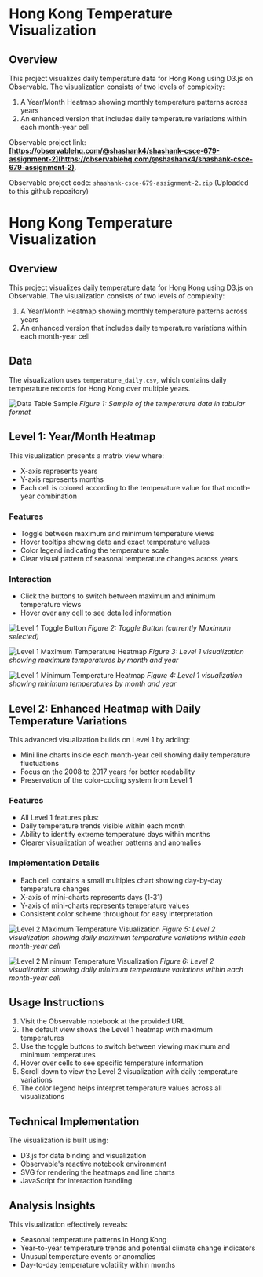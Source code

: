 # Hong Kong Temperature Visualization

## Overview
This project visualizes daily temperature data for Hong Kong using D3.js on Observable. The visualization consists of two levels of complexity:
1. A Year/Month Heatmap showing monthly temperature patterns across years
2. An enhanced version that includes daily temperature variations within each month-year cell

Observable project link: **[https://observablehq.com/@shashank4/shashank-csce-679-assignment-2](https://observablehq.com/@shashank4/shashank-csce-679-assignment-2)**.

Observable project code: `shashank-csce-679-assignment-2.zip` (Uploaded to this github repository)

# Hong Kong Temperature Visualization

## Overview
This project visualizes daily temperature data for Hong Kong using D3.js on Observable. The visualization consists of two levels of complexity:
1. A Year/Month Heatmap showing monthly temperature patterns across years
2. An enhanced version that includes daily temperature variations within each month-year cell

## Data
The visualization uses `temperature_daily.csv`, which contains daily temperature records for Hong Kong over multiple years.

![Data Table Sample](images/temperature%20data%20in%20tabular%20format.png)
*Figure 1: Sample of the temperature data in tabular format*

## Level 1: Year/Month Heatmap
This visualization presents a matrix view where:
- X-axis represents years
- Y-axis represents months
- Each cell is colored according to the temperature value for that month-year combination

### Features
- Toggle between maximum and minimum temperature views
- Hover tooltips showing date and exact temperature values
- Color legend indicating the temperature scale
- Clear visual pattern of seasonal temperature changes across years

### Interaction
- Click the buttons to switch between maximum and minimum temperature views
- Hover over any cell to see detailed information

![Level 1 Toggle Button](images/toggle.png)
*Figure 2: Toggle Button (currently Maximum selected)*

![Level 1 Maximum Temperature Heatmap](images/Level%201%20visualization%20showing%20maximum%20temperatures%20by%20month.png)
*Figure 3: Level 1 visualization showing maximum temperatures by month and year*

![Level 1 Minimum Temperature Heatmap](images/Level%201%20visualization%20showing%20minimum%20temperatures%20by%20month.png)
*Figure 4: Level 1 visualization showing minimum temperatures by month and year*

## Level 2: Enhanced Heatmap with Daily Temperature Variations
This advanced visualization builds on Level 1 by adding:
- Mini line charts inside each month-year cell showing daily temperature fluctuations
- Focus on the 2008 to 2017 years for better readability
- Preservation of the color-coding system from Level 1

### Features
- All Level 1 features plus:
- Daily temperature trends visible within each month
- Ability to identify extreme temperature days within months
- Clearer visualization of weather patterns and anomalies

### Implementation Details
- Each cell contains a small multiples chart showing day-by-day temperature changes
- X-axis of mini-charts represents days (1-31)
- Y-axis of mini-charts represents temperature values
- Consistent color scheme throughout for easy interpretation

![Level 2 Maximum Temperature Visualization](images/Level%202%20visualization%20showing%20daily%20maximum%20temperature.png)
*Figure 5: Level 2 visualization showing daily maximum temperature variations within each month-year cell*

![Level 2 Minimum Temperature Visualization](images/Level%202%20visualization%20showing%20daily%20minimum%20temperature.png)
*Figure 6: Level 2 visualization showing daily minimum temperature variations within each month-year cell*

## Usage Instructions
1. Visit the Observable notebook at the provided URL
2. The default view shows the Level 1 heatmap with maximum temperatures
3. Use the toggle buttons to switch between viewing maximum and minimum temperatures
4. Hover over cells to see specific temperature information
5. Scroll down to view the Level 2 visualization with daily temperature variations
6. The color legend helps interpret temperature values across all visualizations

## Technical Implementation
The visualization is built using:
- D3.js for data binding and visualization
- Observable's reactive notebook environment
- SVG for rendering the heatmaps and line charts
- JavaScript for interaction handling

## Analysis Insights
This visualization effectively reveals:
- Seasonal temperature patterns in Hong Kong
- Year-to-year temperature trends and potential climate change indicators
- Unusual temperature events or anomalies
- Day-to-day temperature volatility within months
